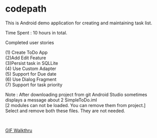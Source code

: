 # codepath

This is Android demo application for creating and maintaining task list.

Time Spent : 10 hours in total.

Completed user stories

(1) Create ToDo App
<br/>
(2)Add Edit Feature
<br/>
(3)Persist task in SQLLite
<br/>
(4) Use Custom Adapter
<br/>
(5) Support for Due date
<br/>
(6) Use Dialog Fragment
<br/>
(7) Support for task priority
<br/>

Note : After downloading project from git Android Studio sometimes displays a message about 2 SimpleToDo.iml 
<br/>
[2 modules can not be loaded. You can remove them from project.] 
<br/>
Select and remove both these files. They are not needed. 

<br>

[GIF Walkthru](simpletodo.gif)